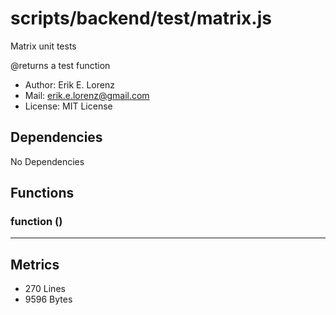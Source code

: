 # scripts/backend/test/matrix.js


Matrix unit tests

@returns a test function
* Author: Erik E. Lorenz 
* Mail: <erik.e.lorenz@gmail.com>
* License: MIT License


## Dependencies

No Dependencies

## Functions

###             function ()

---

## Metrics

* 270 Lines
* 9596 Bytes

